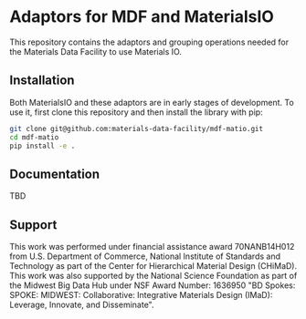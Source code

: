 # Adaptors for MDF and MaterialsIO

This repository contains the adaptors and grouping operations needed for the Materials Data Facility
to use Materials IO. 

## Installation

Both MaterialsIO and these adaptors are in early stages of development. 
To use it, first clone this repository and then install the library with pip:

```bash
git clone git@github.com:materials-data-facility/mdf-matio.git
cd mdf-matio
pip install -e .
```

## Documentation

TBD

## Support 

This work was performed under financial assistance award 70NANB14H012 from U.S. Department of Commerce, National Institute of Standards and Technology as part of the Center for Hierarchical Material Design (CHiMaD).
This work was also supported by the National Science Foundation as part of the Midwest Big Data Hub under NSF Award Number: 1636950 "BD Spokes: SPOKE: MIDWEST: Collaborative: Integrative Materials Design (IMaD): Leverage, Innovate, and Disseminate".
